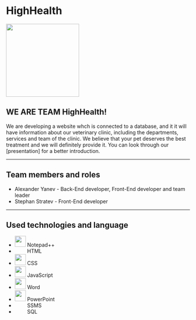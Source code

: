 # HighHealth
<img src="https://media.discordapp.net/attachments/450722177860501541/862978269167353856/image.png" width="200">



## WE ARE TEAM HighHealth!


We are developing a website whch is connected to a database, and it it will have information about our veterinary clinic, including the departments, services and team of the clinic. We believe that your pet deserves the best treatment and we will definitely provide it. You can look through our [presentation] for a better introduction.

---

## Team members and roles
- Alexander Yanev - Back-End developer, Front-End developer and team leader
- Stephan Stratev - Front-End developer


---

## Used technologies and language
- <img src="https://media.discordapp.net/attachments/450722177860501541/862980636980805672/notepad.png" width="30">  Notepad++
- <img crs="https://media.discordapp.net/attachments/450722177860501541/862982505380184108/HTML5logo.png" width="30"> HTML
- <img src="https://media.discordapp.net/attachments/450722177860501541/862980636494921748/css.png" width="30"> CSS
- <img src="https://media.discordapp.net/attachments/450722177860501541/862980637169942528/js-logo.jpg" width="30"> JavaScript
- <img src="https://cdn.discordapp.com/attachments/811480580993974282/820292362851844126/word.png" width="30">  Word
- <img src="https://cdn.discordapp.com/attachments/811480580993974282/820296758197223424/68747470733a2f2f6d656469612e646973636f72646170702e6e65742f6174746163686d656e74732f383135323533353831.png" width="30">  PowerPoint
- <img crs="https://media.discordapp.net/attachments/450722177860501541/862980637405478932/images.png"  width="30"> SSMS
- <img crs="https://media.discordapp.net/attachments/450722177860501541/862980636792193044/sql.png"  width="30"> SQL



